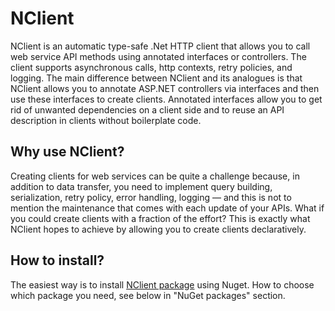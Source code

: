 # NClient
NClient is an automatic type-safe .Net HTTP client that allows you to call web service API methods using annotated interfaces or controllers. The client supports asynchronous calls, http contexts, retry policies, and logging. The main difference between NClient and its analogues is that NClient allows you to annotate ASP.NET controllers via interfaces and then use these interfaces to create clients. Annotated interfaces allow you to get rid of unwanted dependencies on a client side and to reuse an API description in clients without boilerplate code.

## Why use NClient?
Creating clients for web services can be quite a challenge because, in addition to data transfer, you need to implement query building, serialization, retry policy, error handling, logging — and this is not to mention the maintenance that comes with each update of your APIs. What if you could create clients with a fraction of the effort? This is exactly what NClient hopes to achieve by allowing you to create clients declaratively.

## How to install?
The easiest way is to install [NClient package](https://www.nuget.org/packages?q=Tags%3A"NClient") using Nuget. How to choose which package you need, see below in "NuGet packages" section.
